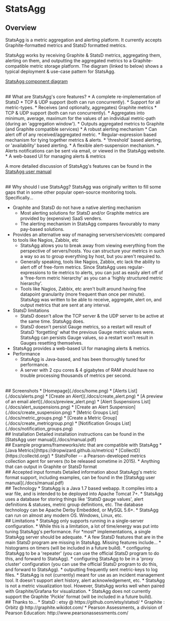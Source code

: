 # StatsAgg

## Overview
StatsAgg is a metric aggregation and alerting platform. It currently accepts Graphite-formatted metrics and StatsD formatted metrics.

StatsAgg works by receiving Graphite & StatsD metrics, aggregating them, alerting on them, and outputting the aggregated metrics to a Graphite-compatible metric storage platform. The diagram (linked to below) shows a typical deployment & use-case pattern for StatsAgg.

[StatsAgg component diagram](./docs/component-diagram.png)

<br>
## What are StatsAgg's core features?
* A complete re-implementation of StatsD
    * TCP & UDP support (both can run concurrently).
    * Support for all metric-types.
* Receives (and optionally, aggregates) Graphite metrics
    * TCP & UDP support (both can run concurrently).
    * Aggregates into minimum, average, maximum for the values of an individual metric-path (during an 'aggregation window').
* Outputs aggregated metrics to Graphite (and Graphite compatible services)
* A robust alerting mechanism 
    * Can alert off of any received/aggregated metric.
    * Regular-expression based mechanism for tying together metrics & alerts.
    * 'threshold' based alerting, or 'availability' based alerting.
    * A flexible alert-suspension mechanism.
    * Alerts notifications can be sent via email, or viewed in the StatsAgg website.
* A web-based UI for managing alerts & metrics

A more detailed discussion of StatsAgg's features can be found in the [StatsAgg user manual](./docs/manual.pdf)

<br>
## Why should I use StatsAgg?
StatsAgg was originally written to fill some gaps that in some other popular open-source monitoring tools. Specifically...

* Graphite and StatsD do not have a native alerting mechanism
    * Most alerting solutions for StatsD and/or Graphite metrics are provided by (expensive) SaaS venders.
    * The alerting mechanism in StatsAgg compares favourably to many pay-based solutions.
* Provides an alternative way of managing servers/services/etc compared to tools like Nagios, Zabbix, etc
    * StatsAgg allows you to break away from viewing everything from the perspective of servers/hosts. You can structure your metrics in such a way so as to group everything by host, but you aren't required to.
    * Generally speaking, tools like Nagios, Zabbix, etc lack the ability to alert off of free-form metrics. Since StatsAgg uses regular-expressions to tie metrics to alerts, you can just as easily alert off of a 'free-form metric hierarchy' as you can a 'highly structured metric hierarchy'.
    * Tools like Nagios, Zabbix, etc aren't built around having fine datapoint granularity (more frequent than once per minute). StatsAgg was written to be able to receive, aggregate, alert on, and output metrics that are sent at any interval.
* StatsD limitations
    * StatsD doesn't allow the TCP server & the UDP server to be active at the same time. StatsAgg does.
    * StatsD doesn't persist Gauge metrics, so a restart will result of StatsD 'forgetting' what the previous Gauge metric values were. StatsAgg can persists Gauge values, so a restart won't result in Gauges resetting themselves.
* StatsAgg provides a web-based UI for managing alerts & metrics.
* Performance
    * StatsAgg is Java-based, and has been thoroughly tuned for performance.
    * A server with 2 cpu cores & 4 gigabytes of RAM should have no trouble processing thousands of metrics per second.

<br>
## Screenshots
* [Homepage](./docs/home.png)
* [Alerts List](./docs/alerts.png)
* [Create an Alert](./docs/create_alert.png)
* [A preview of an email alert](./docs/preview_alert.png)
* [Alert Suspensions List](./docs/alert_suspensions.png)
* [Create an Alert Suspension](./docs/create_suspension.png)
* [Metric Groups List](./docs/metric_groups.png)
* [Create a Metric Group](./docs/create_metricgroup.png)
* [Notification Groups List](./docs/notification_groups.png)

<br>
## Installation
Detailed installation instructions can be found in the [StatsAgg user manual](./docs/manual.pdf)

<br>
## Example programs/frameworks/etc that are compatible with StatsAgg
* [Java Metrics](https://dropwizard.github.io/metrics)
* [CollectD](https://collectd.org/)
* StatsPoller -- a Pearson-developed metrics collection agent for servers (to be released sometime in 2015).
* Anything that can output in Graphite or StatsD format

<br>
## Accepted input formats
Detailed information about StatsAgg's metric format support, including examples, can be found in the  [StatsAgg user manual](./docs/manual.pdf)

<br>
## Technology
* StatsAgg is a Java 1.7 based webapp. It compiles into a war file, and is intended to be deployed into Apache Tomcat 7+.
* StatsAgg uses a database for storing things like 'StatsD gauge values', alert definitions & statuses, metric group definitions, etc. The database technology can be Apache Derby Embedded, or MySQL 5.6+.
* StatsAgg can run on almost any modern OS. Windows, Linux, etc.

<br>
## Limitations
* StatsAgg only supports running in a single-server configuration. 
    * While this is a limitation, a lot of time/energy was put into tuning StatsAgg's performance. For *most* implementations, a single StatsAgg server should be adequate. 
* A few StatsD features that are in the main StatsD program are missing in StatsAgg. Missing features include...
    * histograms on timers (will be included in a future build).
    * configuring StatsAgg to be a 'repeater' (you can use the official StatsD program to do this, and forward to StatsAgg).
    * configuring StatsAgg to be in a 'proxy cluster' configuration (you can use the official StatsD program to do this, and forward to StatsAgg). 
    * outputting frequently sent metric-keys to log files.
* StatsAgg is not (currently) meant for use as an incident management tool. It doesn't support alert history, alert acknowledgement, etc. 
* StatsAgg is not a metric visualization tool. However, StatsAgg works well when paired with Graphite/Grafana for visualization.
* StatsAgg does not currently support the Graphite 'Pickle' format (will be included in a future build).

<br>
## Thanks to...
* StatsD : etsy @ https://github.com/etsy/statsd/
* Graphite : Orbitz @ http://graphite.wikidot.com/
* Pearson Assessments, a division of Pearson Education: http://www.pearsonassessments.com/